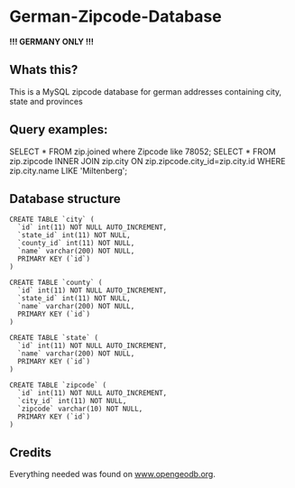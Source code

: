 # German-Zipcode-Database

**!!! GERMANY ONLY !!!**

## Whats this?
This is a MySQL zipcode database for german addresses containing city, state and provinces

## Query examples:
SELECT * FROM zip.joined where Zipcode like 78052;
SELECT * FROM zip.zipcode INNER JOIN zip.city ON zip.zipcode.city_id=zip.city.id WHERE zip.city.name LIKE 'Miltenberg';

## Database structure
```
CREATE TABLE `city` (
  `id` int(11) NOT NULL AUTO_INCREMENT,
  `state_id` int(11) NOT NULL,
  `county_id` int(11) NOT NULL,
  `name` varchar(200) NOT NULL,
  PRIMARY KEY (`id`)
)

CREATE TABLE `county` (
  `id` int(11) NOT NULL AUTO_INCREMENT,
  `state_id` int(11) NOT NULL,
  `name` varchar(200) NOT NULL,
  PRIMARY KEY (`id`)
)

CREATE TABLE `state` (
  `id` int(11) NOT NULL AUTO_INCREMENT,
  `name` varchar(200) NOT NULL,
  PRIMARY KEY (`id`)
)

CREATE TABLE `zipcode` (
  `id` int(11) NOT NULL AUTO_INCREMENT,
  `city_id` int(11) NOT NULL,
  `zipcode` varchar(10) NOT NULL,
  PRIMARY KEY (`id`)
)
```

## Credits
Everything needed was found on www.opengeodb.org.
